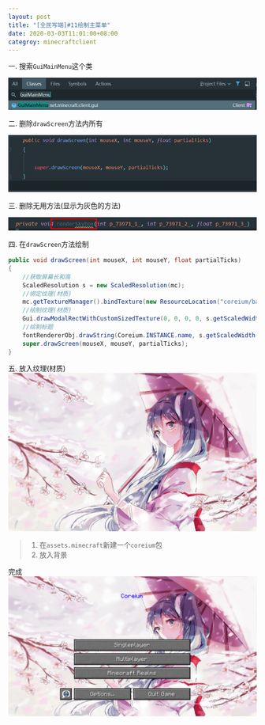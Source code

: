 ```yaml
---
layout: post
title: "[全民写端]#11绘制主菜单"
date: 2020-03-03T11:01:00+08:00
categroy: minecraftclient
---
```

一. 搜索`GuiMainMenu`这个类

![11-1](/assets/minecraftclient/11-1.png)

二. 删除`drawScreen`方法内所有

![11-2](/assets/minecraftclient/11-2.png)

三. 删除无用方法(显示为灰色的方法)

![11-3](/assets/minecraftclient/11-3.png)

四. 在`drawScreen`方法绘制
```java
public void drawScreen(int mouseX, int mouseY, float partialTicks)
{
    //获取屏幕长和高
    ScaledResolution s = new ScaledResolution(mc);
    //绑定纹理(材质)
    mc.getTextureManager().bindTexture(new ResourceLocation("coreium/background.jpg"));
    //绘制纹理(材质)
    Gui.drawModalRectWithCustomSizedTexture(0, 0, 0, 0, s.getScaledWidth(), s.getScaledHeight(), s.getScaledWidth(), s.getScaledHeight());
    //绘制标题
    fontRendererObj.drawString(Coreium.INSTANCE.name, s.getScaledWidth() / 2 - fontRendererObj.getStringWidth(Coreium.INSTANCE.name) / 2, 30, new Color(30, 0, 255).getRGB());
    super.drawScreen(mouseX, mouseY, partialTicks);
}
```
五. 放入纹理(材质)
![background](/assets/minecraftclient/background.jpg)
> 1. 在`assets.minecraft`新建一个`coreium`包
> 2. 放入背景

完成
![11-4](/assets/minecraftclient/11-4.png)

